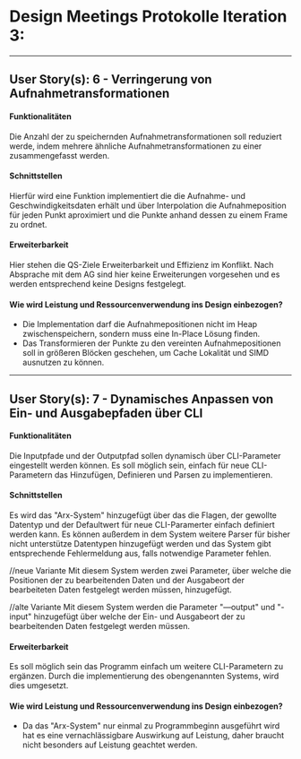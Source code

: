 # Design Meetings Protokolle Iteration 3:
---

## User Story(s): 6 - Verringerung von Aufnahmetransformationen
#### Funktionalitäten
Die Anzahl der zu speichernden Aufnahmetransformationen soll reduziert werde, indem mehrere ähnliche Aufnahmetransformationen zu einer zusammengefasst werden.
#### Schnittstellen
Hierfür wird eine Funktion implementiert die die Aufnahme- und Geschwindigkeitsdaten erhält und über Interpolation die Aufnahmeposition für jeden Punkt aproximiert und die Punkte anhand dessen zu einem Frame zu ordnet.
#### Erweiterbarkeit
Hier stehen die QS-Ziele Erweiterbarkeit und Effizienz im Konflikt.
Nach Absprache mit dem AG sind hier keine Erweiterungen vorgesehen und es werden entsprechend keine Designs festgelegt.
#### Wie wird Leistung und Ressourcenverwendung ins Design einbezogen?
- Die Implementation darf die Aufnahmepositionen nicht im Heap zwischenspeichern, sondern muss eine In-Place Lösung finden.
- Das Transformieren der Punkte zu den vereinten Aufnahmepositionen soll in größeren Blöcken geschehen, um Cache Lokalität und SIMD ausnutzen zu können.

---

## User Story(s): 7 - Dynamisches Anpassen von Ein- und Ausgabepfaden über CLI
#### Funktionalitäten
Die Inputpfade und der Outputpfad sollen dynamisch über CLI-Parameter eingestellt werden können.
Es soll möglich sein, einfach für neue CLI-Parametern das Hinzufügen, Definieren und Parsen zu implementieren.
#### Schnittstellen
Es wird das "Arx-System" hinzugefügt über das die Flagen, der gewollte Datentyp und der Defaultwert für neue CLI-Paramerter einfach definiert werden kann.
Es können außerdem in dem System weitere Parser für bisher nicht unterstütze Datentypen hinzugefügt werden und das System gibt entsprechende Fehlermeldung aus, falls notwendige Parameter fehlen.

//neue Variante
Mit diesem System werden zwei Parameter, über welche die Positionen der zu bearbeitenden Daten und der Ausgabeort der bearbeiteten Daten festgelegt werden müssen, hinzugefügt. 

//alte Variante 
Mit diesem System werden die Parameter "—output" und "-input" hinzugefügt über welche der Ein- und Ausgabeort der zu bearbeitenden Daten festgelegt werden müssen.
#### Erweiterbarkeit
Es soll möglich sein das Programm einfach um weitere CLI-Parametern zu ergänzen.
Durch die implementierung des obengenannten Systems, wird dies umgesetzt.
#### Wie wird Leistung und Ressourcenverwendung ins Design einbezogen?
- Da das "Arx-System" nur einmal zu Programmbeginn ausgeführt wird hat es eine vernachlässigbare Auswirkung auf Leistung, daher braucht nicht besonders auf Leistung geachtet werden.
 
